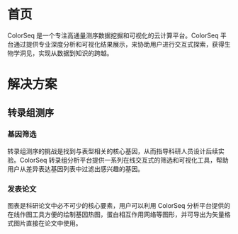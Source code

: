 # 首页

ColorSeq 是一个专注高通量测序数据挖掘和可视化的云计算平台。ColorSeq 平台通过提供专业深度分析和可视化结果展示，来协助用户进行交互式探索，获得生物学洞见，实现从数据到知识的跨越。

# 解决方案

## 转录组测序

### 基因筛选
转录组测序的挑战是找到与表型相关的核心基因，从而指导科研人员设计后续实验。ColorSeq 转录组分析平台提供一系列在线交互式的筛选和可视化工具，帮助用户从差异表达基因列表中过滤出感兴趣的基因。


### 发表论文
图表是科研论文中必不可少的核心要素，用户可以利用 ColorSeq 分析平台提供的在线作图工具方便的绘制基因热图，蛋白相互作用网络等图形，并可导出为矢量格式图片直接在论文中使用。